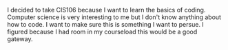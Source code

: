 I decided to take CIS106 because I want to learn the basics of coding. Computer science is very interesting to me but I don't know anything about how to code. I want to make sure this is something I want to persue. I figured because I had room in my courseload this would be a good gateway. 
